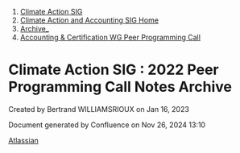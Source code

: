 1. [Climate Action SIG](index.html)
2. [Climate Action and Accounting SIG Home](Climate-Action-and-Accounting-SIG-Home_19005445.html)
3. [Archive\_](Archive__19006062.html)
4. [Accounting &amp; Certification WG Peer Programming Call](19006574.html)

# Climate Action SIG : 2022 Peer Programming Call Notes Archive

Created by Bertrand WILLIAMSRIOUX on Jan 16, 2023

Document generated by Confluence on Nov 26, 2024 13:10

[Atlassian](http://www.atlassian.com/)
